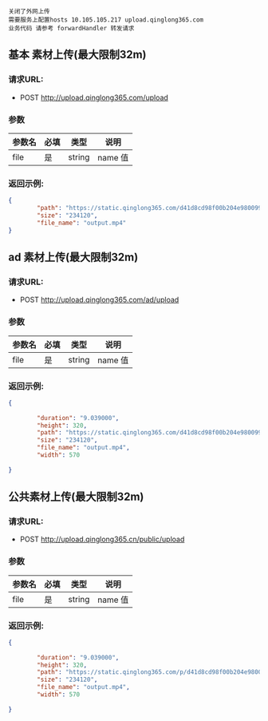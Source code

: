 ```
关闭了外网上传
需要服务上配置hosts 10.105.105.217 upload.qinglong365.com
业务代码 请参考 forwardHandler 转发请求
```

## 基本 素材上传(最大限制32m)
### 请求URL:
- POST http://upload.qinglong365.com/upload

### 参数
| 参数名 | 必填 | 类型 | 说明 |
| --- | --- | --- | --- |
| file | 是 | string | name 值 |

### 返回示例:
```json
{
        "path": "https://static.qinglong365.com/d41d8cd98f00b204e9800998ecf8427e.mp4",
        "size": "234120",
        "file_name": "output.mp4"   
}
```


## ad 素材上传(最大限制32m)
### 请求URL:
- POST http://upload.qinglong365.com/ad/upload

### 参数
| 参数名 | 必填 | 类型 | 说明 |
| --- | --- | --- | --- |
| file | 是 | string | name 值 |

### 返回示例:
```json
{
  
        "duration": "9.039000",
        "height": 320,
        "path": "https://static.qinglong365.com/d41d8cd98f00b204e9800998ecf8427e.mp4",
        "size": "234120",
        "file_name": "output.mp4",
        "width": 570
    
}
```


## 公共素材上传(最大限制32m)
### 请求URL:
- POST http://upload.qinglong365.cn/public/upload

### 参数
| 参数名 | 必填 | 类型 | 说明 |
| --- | --- | --- | --- |
| file | 是 | string | name 值 |

### 返回示例:
```json
{
   
        "duration": "9.039000",
        "height": 320,
        "path": "https://static.qinglong365.com/p/d41d8cd98f00b204e9800998ecf8427e.mp4",
        "size": "234120",
        "file_name": "output.mp4",
        "width": 570
    
}
```







